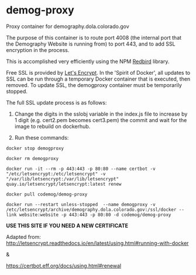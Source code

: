 # demog-proxy
Proxy container for demography.dola.colorado.gov

The purpose of this container is to route port 4008 (the internal port that the Demography Website is running from) to port 443, and to add SSL encryption in the process.

This is accomplished very efficiently using the NPM [Redbird](https://github.com/OptimalBits/redbird) library.



Free SSL is provided by [Let's Encrypt](https://letsencrypt.org/).  In the 'Spirit of Docker', all updates to SSL can be run through a temporary Docker container that is executed, then removed.  To update SSL, the demogproxy container must be temporarily stopped.

The full SSL update process is as follows:

1) Change the digits in the sslobj variable in the index.js file to increase by 1 digit (e.g. cert2.pem becomes cert3.pem) the commit and wait for the image to rebuild on dockerhub.


2) Run these commands:

```
docker stop demogproxy

docker rm demogproxy

docker run -it --rm -p 443:443 -p 80:80 --name certbot -v "/etc/letsencrypt:/etc/letsencrypt" -v "/var/lib/letsencrypt:/var/lib/letsencrypt" quay.io/letsencrypt/letsencrypt:latest renew

docker pull codemog/demog-proxy 

docker run --restart unless-stopped  --name demogproxy -v /etc/letsencrypt/archive/demography.dola.colorado.gov:/ssl/docker --link website:website -p 443:443 -p 80:80 -d codemog/demog-proxy

```
__USE THIS SITE IF YOU NEED A NEW CERTIFICATE__

Adapted from: http://letsencrypt.readthedocs.io/en/latest/using.html#running-with-docker

&

https://certbot.eff.org/docs/using.html#renewal
